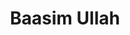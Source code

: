 ---
layout: people
title: "Baasim Ullah"
image: 
role: "Co-Director of Sales"
degree:
index: 10
linkedin-url:
status: current_executive
year: 2020
---
